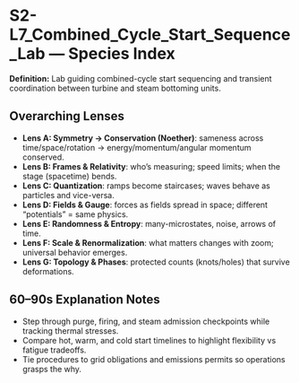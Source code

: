 # S2-L7_Combined_Cycle_Start_Sequence_Lab — Species Index
**Definition:** Lab guiding combined-cycle start sequencing and transient coordination between turbine and steam bottoming units.

## Overarching Lenses

- **Lens A: Symmetry -> Conservation (Noether)**: sameness across time/space/rotation → energy/momentum/angular momentum conserved.
- **Lens B: Frames & Relativity**: who’s measuring; speed limits; when the stage (spacetime) bends.
- **Lens C: Quantization**: ramps become staircases; waves behave as particles and vice-versa.
- **Lens D: Fields & Gauge**: forces as fields spread in space; different “potentials” = same physics.
- **Lens E: Randomness & Entropy**: many-microstates, noise, arrows of time.
- **Lens F: Scale & Renormalization**: what matters changes with zoom; universal behavior emerges.
- **Lens G: Topology & Phases**: protected counts (knots/holes) that survive deformations.

## 60–90s Explanation Notes
- Step through purge, firing, and steam admission checkpoints while tracking thermal stresses.
- Compare hot, warm, and cold start timelines to highlight flexibility vs fatigue tradeoffs.
- Tie procedures to grid obligations and emissions permits so operations grasps the why.
